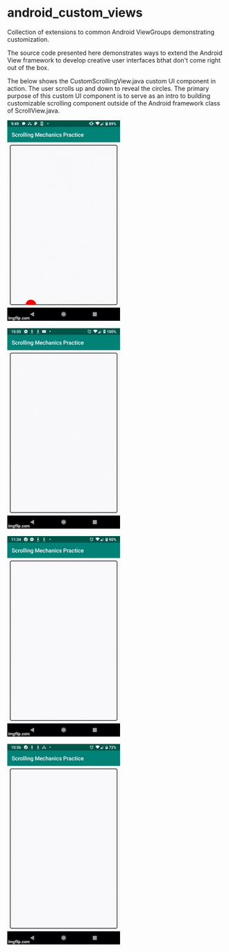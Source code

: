 # android_custom_views
Collection of extensions to common Android ViewGroups demonstrating customization.

The source code presented here demonstrates ways to extend the Android View framework to develop creative user interfaces bthat don't come right out of the box. 

The below shows the CustomScrollingView.java custom UI component in action. The user scrolls up and down to reveal the circles. The primary purpose of this custom UI component is to serve as an intro to building customizable scrolling component outside of  the Android framework class of ScrollView.java. 

![ScrollingRailsView](/images/3bwk2w.gif)



![ImageFlashView](/images/image_flash_view.gif)



![FlashShapesView-Arc closing](/images/flash_shapes_view.gif)



![FlashShapesView-Similar triangles](/images/flash_shape_view_similar_triangles.gif)






